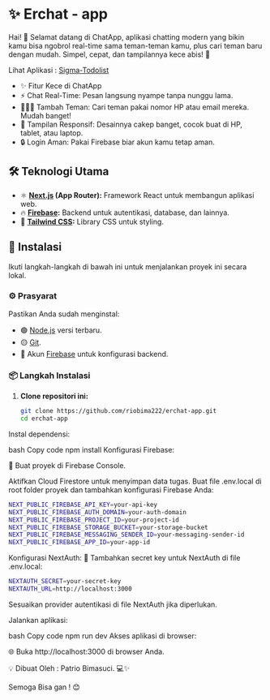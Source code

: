 # ✨ Erchat - app

Hai! 👋 Selamat datang di ChatApp, aplikasi chatting modern yang bikin kamu bisa ngobrol real-time sama teman-teman kamu, plus cari teman baru dengan mudah. Simpel, cepat, dan tampilannya kece abis! 🚀

Lihat Aplikasi : [Sigma-Todolist](https://sigma-todolist.vercel.app/)

- ✨ Fitur Kece di ChatApp
- ⚡ Chat Real-Time: Pesan langsung nyampe tanpa nunggu lama.
- 🧑‍🤝‍🧑 Tambah Teman: Cari teman pakai nomor HP atau email mereka. Mudah banget!
- 📱 Tampilan Responsif: Desainnya cakep banget, cocok buat di HP, tablet, atau laptop.
- 🔒 Login Aman: Pakai Firebase biar akun kamu tetap aman.

## 🛠️ Teknologi Utama

- ⚛️ **[Next.js](https://nextjs.org/) (App Router):** Framework React untuk membangun aplikasi web.
- 🔥 **[Firebase](https://firebase.google.com/):** Backend untuk autentikasi, database, dan lainnya.
- 🎨 **[Tailwind CSS](https://tailwindcss.com/):** Library CSS untuk styling.

## 🚀 Instalasi

Ikuti langkah-langkah di bawah ini untuk menjalankan proyek ini secara lokal.

### ⚙️ Prasyarat

Pastikan Anda sudah menginstal:

- 🟢 [Node.js](https://nodejs.org/) versi terbaru.
- 🟡 [Git](https://git-scm.com/).
- 🔵 Akun [Firebase](https://firebase.google.com/) untuk konfigurasi backend.

### 📦 Langkah Instalasi

1. **Clone repositori ini:**

   ```bash
   git clone https://github.com/riobima222/erchat-app.git
   cd erchat-app
Instal dependensi:

bash
Copy code
npm install
Konfigurasi Firebase:

🔧 Buat proyek di Firebase Console.

Aktifkan Cloud Firestore untuk menyimpan data tugas.
Buat file .env.local di root folder proyek dan tambahkan konfigurasi Firebase Anda:


```bash
NEXT_PUBLIC_FIREBASE_API_KEY=your-api-key
NEXT_PUBLIC_FIREBASE_AUTH_DOMAIN=your-auth-domain
NEXT_PUBLIC_FIREBASE_PROJECT_ID=your-project-id
NEXT_PUBLIC_FIREBASE_STORAGE_BUCKET=your-storage-bucket
NEXT_PUBLIC_FIREBASE_MESSAGING_SENDER_ID=your-messaging-sender-id
NEXT_PUBLIC_FIREBASE_APP_ID=your-app-id
```
Konfigurasi NextAuth:
🔑 Tambahkan secret key untuk NextAuth di file .env.local:

```bash
NEXTAUTH_SECRET=your-secret-key
NEXTAUTH_URL=http://localhost:3000
```
Sesuaikan provider autentikasi di file NextAuth jika diperlukan.

Jalankan aplikasi:

bash
Copy code
npm run dev
Akses aplikasi di browser:

🌐 Buka http://localhost:3000 di browser Anda.

💡 Dibuat Oleh : Patrio Bimasuci. 💻✨

Semoga Bisa gan ! 😊
